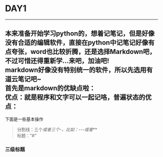 # DAY1  
---  
本来准备开始学习python的，想着记笔记，但是好像没有合适的编辑软件，直接在python中记笔记好像有点夸张，word也比较折腾，还是选择Markdown吧，不过可惜还得重新学...来吧，加油吧!  
markdown好像没有特别统一的软件，所以先选用有道云笔记吧~  
首先是markdown的优缺点啦：  
**优点**：就是程序和文字可以一起记咯，普遍状态的优点：
---
下面是一些基本操作
>分割线：三个*或者三个-，比如：---或者***  
标题："#"

### 三级标题  

